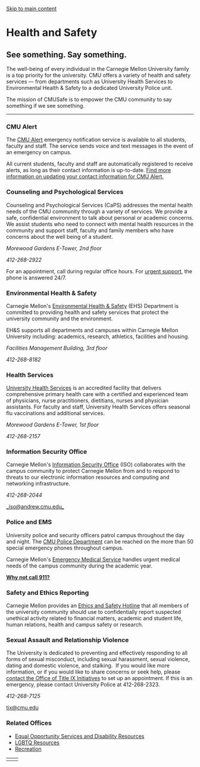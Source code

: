 [Skip to main content](https://www.cmu.edu/health-safety#main-content)

# Health and Safety

## See something. Say something.

The well-being of every individual in the Carnegie Mellon University family is a top priority for the university. CMU offers a variety of health and safety services — from departments such as University Health Services to Environmental Health & Safety to a dedicated University Police unit.

The mission of CMUSafe is to empower the CMU community to say something if we see something.

* * *

### CMU Alert

The [CMU Alert](https://www.cmu.edu/alert/) emergency notification service is available to all students, faculty and staff. The service sends voice and text messages in the event of an emergency on campus.

All current students, faculty and staff are automatically registered to receive alerts, as long as their contact information is up-to-date. [Find more information on updating your contact information for CMU Alert.](https://www.cmu.edu/alert/#notified)

### Counseling and Psychological Services

Counseling and Psychological Services (CaPS) addresses the mental health needs of the CMU community through a variety of services. We provide a safe, confidential environment to talk about personal or academic concerns. We assist students who need to connect with mental health resources in the community and support staff, faculty and family members who have concerns about the well being of a student.

_Morewood Gardens E-Tower, 2nd floor_

_412-268-2922_

For an appointment, call during regular office hours. For [urgent support](https://www.cmu.edu/counseling/get-support/suicide-prevention-for-yourself.html), the phone is answered 24/7.

### Environmental Health & Safety

Carnegie Mellon's [Environmental Health & Safety](https://www.cmu.edu/ehs/) (EHS) Department is committed to providing health and safety services that protect the university community and the environment.

EH&S supports all departments and campuses within Carnegie Mellon University including: academics, research, athletics, facilities and housing.

_Facilities Management Building, 3rd floor_

_412-268-8182_

### Health Services

[University Health Services](https://www.cmu.edu/health-services/index.html) is an accredited facility that delivers comprehensive primary health care with a certified and experienced team of physicians, nurse practitioners, dietitians, nurses and physician assistants. For faculty and staff, University Health Services offers seasonal flu vaccinations and additional services.

_Morewood Gardens E-Tower, 1st floor_

_412-268-2157_

### Information Security Office

Carnegie Mellon's [Information Security Office](https://www.cmu.edu/iso/) (ISO) collaborates with the campus community to protect Carnegie Mellon from and to respond to threats to our electronic information resources and computing and networking infrastructure.

_412-268-2044_

[_iso@andrew.cmu.edu_](mailto:iso@andrew.cmu.edu)

### Police and EMS

University police and security officers patrol campus throughout the day and night. The [CMU Police Department](https://www.cmu.edu/police/) can be reached on the more than 50 special emergency phones throughout campus.

Carnegie Mellon's [Emergency Medical Service](https://www.cmuems.org/) handles urgent medical needs of the campus community during the academic year.

[**Why not call 911?**](https://www.cmuems.org/WhenToCall)

### Safety and Ethics Reporting

Carnegie Mellon provides an [Ethics and Safety Hotline](https://www.cmu.edu/hr/resources/ethics-hotline.html) that all members of the university community should use to confidentially report suspected unethical activity related to financial matters, academic and student life, human relations, health and campus safety or research.

### Sexual Assault and Relationship Violence

The University is dedicated to preventing and effectively responding to all forms of sexual misconduct, including sexual harassment, sexual violence, dating and domestic violence, and stalking.  If you would like more information, or if you would like to share concerns or seek help, please [contact the Office of Title IX Initiatives](https://www.cmu.edu/title-ix/) to set up an appointment. If this is an emergency, please contact University Police at 412-268-2323.

_412-268-7125_

[tix@cmu.edu](mailto:tix@cmu.edu)

### Related Offices

- [Equal Opportunity Services and Disability Resources](https://www.cmu.edu/hr/)
- [LGBTQ Resources](https://www.cmu.edu/student-diversity/)
- [Recreation](https://athletics.cmu.edu/recreation/index)

|     |     |
| --- | --- |
|  |  |
